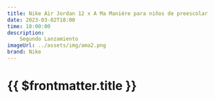```yaml
---
title: Nike Air Jordan 12 x A Ma Maniére para niños de preescolar
date: 2023-03-02T18:00
time: 18:00:00
description:
    Segundo Lanzamiento
imageUrl: ../assets/img/ama2.png
brand: Nike
---
```


 # {{ $frontmatter.title }}


<ListaLanzamientos />